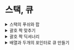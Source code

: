 # 스택, 큐

<details>
    <summary>스택의 푸쉬와 팝</summary>
    
```python
class Stack:
    def __init__(self):
        self.ArrayForStack = []
        self.top = 0

    def push(self, data):
        self.ArrayForStack.append(data)
        self.top += 1

    def pop(self):
        if self.top == 0:
            return "Stack is empty!"
        self.top -= 1
        return self.ArrayForStack.pop()
```
</details>

<details>
    <summary>괄호 짝 맞추기</summary>
    
```python
def is_valid_parentheses(expression : str) -> bool:  # type hint
    stack = list()
    for letter in expression:
        if letter == "(":
            stack.append(letter)
        if letter == ")":
            if len(stack) == 0:
                return False
            else:
                stack.pop()
    return len(stack) == 0 
```

</details>

<details>
    <summary>괄호 짝 딕셔너리</summary>
    
```python
def is_valid_parentheses(expression : str) -> bool:  # type hint
    stack = list()
    brackets = {']': '[', '}': '{', ')': '('}
    for letter in expression:
        if letter in brackets.values():
            stack.append(letter)
        if letter in brackets.keys():
            if not stack or stack.pop() != brackets[letter]:
                return False
    return not stack
```

</details>

<details>
    <summary>배열과 두개의 포인터로 큐 만들기</summary>
    
```python
class Queue:
    def __init__(self):
        self.queue = [] 
        self.front = 0
        self.back = 0

    def push(self, data):
        self.queue.append(data)
        self.back += 1

    def pop(self):
        if self.front == self.back:
            return "Queue is empty!"
        data = self.queue[self.front]
        self.front += 1
        return data
```

</details>

